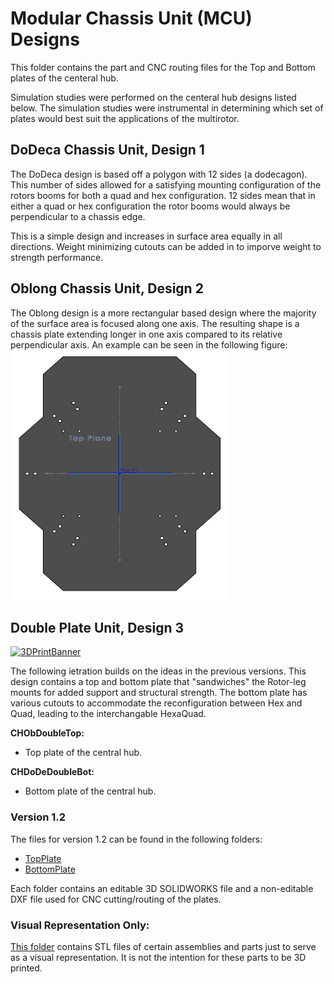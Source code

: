 # Modular Chassis Unit (MCU) Designs
This folder contains the part and CNC routing files for the Top and Bottom plates of the centeral hub.

Simulation studies were performed on the centeral hub designs listed below. The simulation studies were instrumental in determining which set of plates would best suit the applications of the multirotor.

## DoDeca Chassis Unit, Design 1
The DoDeca design is based off a polygon with 12 sides (a dodecagon). 
This number of sides allowed for a satisfying mounting configuration of the rotors booms for both a quad and hex configuration. 
12 sides mean that in either a quad or hex configuration the rotor booms would always be perpendicular to a chassis edge.

This is a simple design and increases in surface area equally in all directions. Weight minimizing cutouts can be added in to imporve weight to strength performance.

## Oblong Chassis Unit, Design 2
The Oblong design is a more rectangular based design where the majority of the surface area is focused along one axis. 
The resulting shape is a chassis plate extending longer in one axis compared to its relative perpendicular axis. An example can be seen in the following figure:
<img src="https://github.com/MBorrageiro/cad-drawings/blob/main/CenterHub/MCUDesigns/OblongDisplay.PNG" width="350" height="400">

## Double Plate Unit, Design 3
<a href="https://github.com/landrs-toolkit/LANDRs-Science-Drone/blob/main/Design/MechanicalDesign/CenterHubs">
         <img alt="3DPrintBanner" src="https://img.shields.io/badge/Accepted%20Design-03/27/2022-FFA500">
 </a>


The following ietration builds on the ideas in the previous versions. This design contains a top and bottom plate that "sandwiches" the Rotor-leg mounts for added support and structural strength. The bottom plate has various cutouts to accommodate the reconfiguration between Hex and Quad, leading to the interchangable HexaQuad.

**CHObDoubleTop:** 
- Top plate of the central hub.

**CHDoDeDoubleBot:** 
- Bottom plate of the central hub.

### Version 1.2

The files for version 1.2 can be found in the following folders:
- [TopPlate](https://github.com/landrs-toolkit/LANDRs-Science-Drone/tree/main/Design/MechanicalDesign/CenterHubs/TopPlate)
- [BottomPlate](https://github.com/landrs-toolkit/LANDRs-Science-Drone/tree/main/Design/MechanicalDesign/CenterHubs/BottomPlate)

Each folder contains an editable 3D SOLIDWORKS file and a non-editable DXF file used for CNC cutting/routing of the plates.

### Visual Representation Only:
[This folder](https://github.com/MBorrageiro/cad-drawings/tree/main/CenterHub/MCUDesigns/STLs) contains STL files of certain assemblies and parts just to serve as a visual representation. It is not the intention for these parts to be 3D printed.
